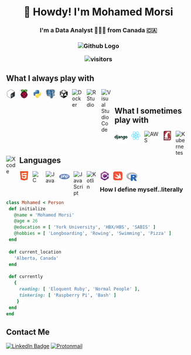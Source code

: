 <h1 align="center">🤠 Howdy! I'm Mohamed Morsi</h1>

<p align="center">
<h3 align="center"> 
 
I'm a Data Analyst 👨🏾‍💻 from Canada 🇨🇦
</h3>
<h3 align="center"> 
 
<div align="rightt">
  
![Github Logo](https://user-images.githubusercontent.com/5713670/87202985-820dcb80-c2b6-11ea-9f56-7ec461c497c3.gif)
</div>
 
 
![visitors](https://visitor-badge.laobi.icu/badge?page_id=mohmorsi)
 </h3>

## What I always play with
<img align="left" alt="Bash" width="26px" src="https://github.com/devicons/devicon/blob/v2.15.1/icons/bash/bash-original.svg" style="padding-right:10px;" />
<img align="left" alt="Raspberry Pi" width="26px" src="https://github.com/devicons/devicon/blob/v2.15.1/icons/raspberrypi/raspberrypi-original.svg" style="padding-right:10px;" />
<img align="left" alt="Python" width="26px" src="https://github.com/devicons/devicon/blob/v2.15.1/icons/python/python-original.svg" style="padding-right:10px;" />
<img align="left" alt="PostgreSQL" width="26px" src="https://github.com/devicons/devicon/blob/v2.15.1/icons/postgresql/postgresql-original.svg" style="padding-right:10px;" />
<img align="left" alt="Unity" width="26px" src="https://github.com/devicons/devicon/blob/v2.15.1/icons/unity/unity-original.svg" style="padding-right:10px;" />
<img align="left" alt="Docker" width="30px" src="https://github.com/skrewthisman/devicon/blob/master/icons/docker/docker-original.svg" style="padding-right:10px;" />
<img align="left" alt="R Studio" width="30px" src="https://github.com/skrewthisman/devicon/blob/master/icons/rstudio/rstudio-original.svg" style="padding-right:10px;" />
<img align="left" alt="Visual Studio Code" width="26px" src="https://cdn.jsdelivr.net/gh/devicons/devicon/icons/vscode/vscode-original.svg" style="padding-right:10px;" />
<br />

## What I sometimes play with
<img align="left" alt="Django" width="35px" src="https://github.com/devicons/devicon/blob/v2.15.1/icons/django/django-plain-wordmark.svg" style="padding-right:10px;" />
<img align="left" alt="ReactJS" width="26px" src="https://github.com/devicons/devicon/blob/v2.15.1/icons/react/react-original.svg"style="padding-right:10px;" /> 
<img align="left" alt="AWS" width="40px" src="https://github.com/skrewthisman/devicon/blob/master/icons/amazonwebservices/amazonwebservices-original-wordmark.svg" style="padding-right:10px;" />
<img align="left" alt="Rails" width="26px" src="https://github.com/devicons/devicon/blob/v2.15.1/icons/rails/rails-original-wordmark.svg" style="padding-right:10px;" />
<img align="left" alt="Kubernetes" width="26px" src="https://github.com/skrewthisman/devicon/blob/master/icons/kubernetes/kubernetes-plain.svg" style="padding-right:10px;" /> 
<img align="left" alt="Xcode" width="26px" src="https://github.com/skrewthisman/devicon/blob/master/icons/xcode/xcode-original.svg" style="padding-right:10px;" />
<br />



## Languages
<img align="left" alt="HTML5" width="26px" src="https://github.com/devicons/devicon/blob/v2.15.1/icons/html5/html5-original.svg" style="padding-right:10px;" />
<img align="left" alt="C" width="26px" src="https://github.com/skrewthisman/devicon/blob/master/icons/c/c-original.svg" style="padding-right:10px;" />
<img align="left" alt="Java" width="26px" src="https://github.com/MarikIshtar007/MarikIshtar007/blob/master/images/java.svg" style="padding-right:10px;" />
<img align="left" alt="php" width="30px" src="https://github.com/devicons/devicon/blob/v2.15.1/icons/php/php-plain.svg" style="padding-right:10px;" />
<img align="left" alt="JavaScript" width="26px" src="https://cdn.jsdelivr.net/gh/devicons/devicon/icons/javascript/javascript-original.svg" style="padding-right:10px;" />
<img align="left" alt="Kotlin" width="26px" src="https://github.com/skrewthisman/devicon/blob/master/icons/kotlin/kotlin-original.svg"style="padding-right:10px;" /> 
<img align="left" alt="C Sharp" width="26px" src="https://github.com/devicons/devicon/blob/v2.15.1/icons/csharp/csharp-original.svg" style="padding-right:10px;" />
<img align="left" alt="Swift" width="26px" src="https://github.com/devicons/devicon/blob/v2.15.1/icons/swift/swift-original.svg" style="padding-right:10px;" />
<img align="left" alt="R Programming" width="30px" src="https://github.com/devicons/devicon/blob/v2.15.1/icons/r/r-original.svg" style="padding-right:10px;" />
<br />

<h3> How I define myself..literally</h3>

 ```ruby
 class Mohamed < Person
  def initialize
    @name = 'Mohamed Morsi'
    @age = 26
    @education = [ 'York University', 'HBX/HBS', 'SABIS' ]
    @hobbies = [ 'Longboarding', 'Rowing', 'Swimming', 'Pizza' ]
  end

  def current_location
    'Alberta, Canada'
  end

  def currently
    {
      reading: [ 'Eloquent Ruby', 'Normal People' ],
      tinkering: [ 'Raspberry Pi', 'Bash' ]
     }
  end
end
 
 ```
 

## Contact Me

[![LinkedIn Badge](https://img.shields.io/badge/LinkedIn-0077B5?style=for-the-badge&logo=linkedin&logoColor=white)](https://www.linkedin.com/in/mohamedammorsi)
[![Protonmail](https://img.shields.io/badge/ProtonMail-8B89CC?style=for-the-badge&logo=protonmail&logoColor=white)](mailto:adudefromearth@protonmail.com)
